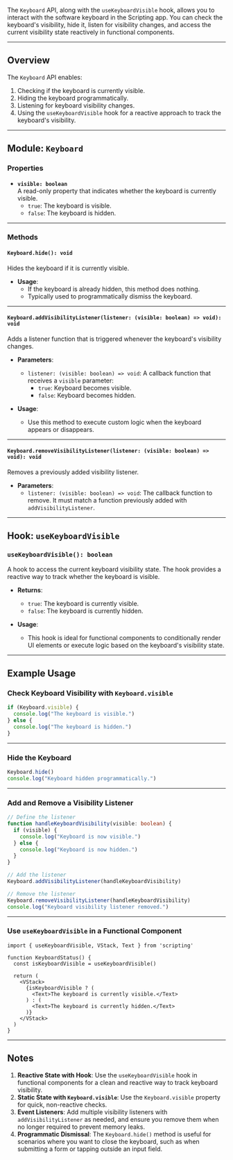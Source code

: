The `Keyboard` API, along with the `useKeyboardVisible` hook, allows you to interact with the software keyboard in the Scripting app. You can check the keyboard's visibility, hide it, listen for visibility changes, and access the current visibility state reactively in functional components.

---

## Overview

The `Keyboard` API enables:
1. Checking if the keyboard is currently visible.
2. Hiding the keyboard programmatically.
3. Listening for keyboard visibility changes.
4. Using the `useKeyboardVisible` hook for a reactive approach to track the keyboard's visibility.

---

## Module: `Keyboard`

### Properties

- **`visible: boolean`**  
  A read-only property that indicates whether the keyboard is currently visible.  
  - `true`: The keyboard is visible.
  - `false`: The keyboard is hidden.

---

### Methods

#### `Keyboard.hide(): void`  
Hides the keyboard if it is currently visible.

- **Usage**:
  - If the keyboard is already hidden, this method does nothing.
  - Typically used to programmatically dismiss the keyboard.

---

#### `Keyboard.addVisibilityListener(listener: (visible: boolean) => void): void`  
Adds a listener function that is triggered whenever the keyboard's visibility changes.

- **Parameters**:
  - `listener: (visible: boolean) => void`: A callback function that receives a `visible` parameter:
    - `true`: Keyboard becomes visible.
    - `false`: Keyboard becomes hidden.

- **Usage**:
  - Use this method to execute custom logic when the keyboard appears or disappears.

---

#### `Keyboard.removeVisibilityListener(listener: (visible: boolean) => void): void`  
Removes a previously added visibility listener.

- **Parameters**:
  - `listener: (visible: boolean) => void`: The callback function to remove. It must match a function previously added with `addVisibilityListener`.

---

## Hook: `useKeyboardVisible`

### `useKeyboardVisible(): boolean`
A hook to access the current keyboard visibility state. The hook provides a reactive way to track whether the keyboard is visible.

- **Returns**:
  - `true`: The keyboard is currently visible.
  - `false`: The keyboard is currently hidden.

- **Usage**:
  - This hook is ideal for functional components to conditionally render UI elements or execute logic based on the keyboard's visibility state.

---

## Example Usage

### Check Keyboard Visibility with `Keyboard.visible`
```ts
if (Keyboard.visible) {
  console.log("The keyboard is visible.")
} else {
  console.log("The keyboard is hidden.")
}
```

---

### Hide the Keyboard
```ts
Keyboard.hide()
console.log("Keyboard hidden programmatically.")
```

---

### Add and Remove a Visibility Listener
```ts
// Define the listener
function handleKeyboardVisibility(visible: boolean) {
  if (visible) {
    console.log("Keyboard is now visible.")
  } else {
    console.log("Keyboard is now hidden.")
  }
}

// Add the listener
Keyboard.addVisibilityListener(handleKeyboardVisibility)

// Remove the listener
Keyboard.removeVisibilityListener(handleKeyboardVisibility)
console.log("Keyboard visibility listener removed.")
```

---

### Use `useKeyboardVisible` in a Functional Component
```tsx
import { useKeyboardVisible, VStack, Text } from 'scripting'

function KeyboardStatus() {
  const isKeyboardVisible = useKeyboardVisible()

  return (
    <VStack>
      {isKeyboardVisible ? (
        <Text>The keyboard is currently visible.</Text>
      ) : (
        <Text>The keyboard is currently hidden.</Text>
      )}
    </VStack>
  )
}
```

---

## Notes

1. **Reactive State with Hook**: Use the `useKeyboardVisible` hook in functional components for a clean and reactive way to track keyboard visibility.
2. **Static State with `Keyboard.visible`**: Use the `Keyboard.visible` property for quick, non-reactive checks.
3. **Event Listeners**: Add multiple visibility listeners with `addVisibilityListener` as needed, and ensure you remove them when no longer required to prevent memory leaks.
4. **Programmatic Dismissal**: The `Keyboard.hide()` method is useful for scenarios where you want to close the keyboard, such as when submitting a form or tapping outside an input field.
